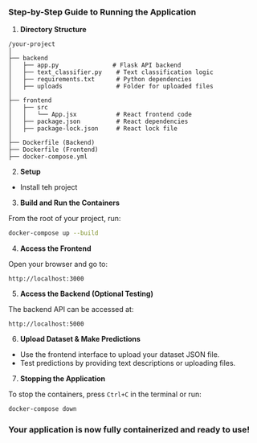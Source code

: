 ### Step-by-Step Guide to Running the Application

1. **Directory Structure**

```
/your-project
│
├── backend
│   ├── app.py               # Flask API backend
│   ├── text_classifier.py    # Text classification logic
│   ├── requirements.txt      # Python dependencies
│   ├── uploads               # Folder for uploaded files
│
├── frontend
│   ├── src
│   │   └── App.jsx           # React frontend code
│   ├── package.json          # React dependencies
│   ├── package-lock.json     # React lock file
│
├── Dockerfile (Backend)
├── Dockerfile (Frontend)
├── docker-compose.yml
```

2. **Setup**

- Install teh project

3. **Build and Run the Containers**

From the root of your project, run:
```bash
docker-compose up --build
```

4. **Access the Frontend**

Open your browser and go to:
```
http://localhost:3000
```

5. **Access the Backend (Optional Testing)**

The backend API can be accessed at:
```
http://localhost:5000
```

6. **Upload Dataset & Make Predictions**
- Use the frontend interface to upload your dataset JSON file.
- Test predictions by providing text descriptions or uploading files.

7. **Stopping the Application**

To stop the containers, press `Ctrl+C` in the terminal or run:
```bash
docker-compose down
```

### Your application is now fully containerized and ready to use!

